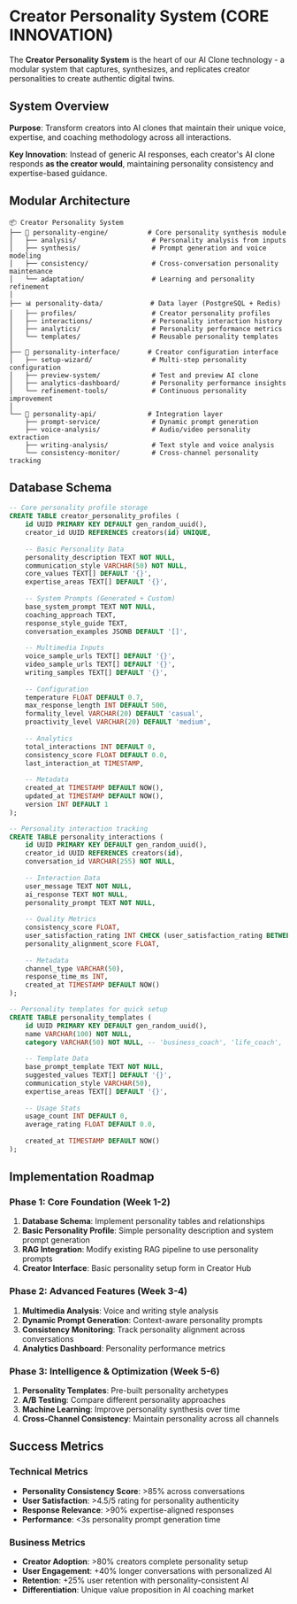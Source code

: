 # Creator Personality System (CORE INNOVATION)

The **Creator Personality System** is the heart of our AI Clone technology - a modular system that captures, synthesizes, and replicates creator personalities to create authentic digital twins.

## System Overview

**Purpose**: Transform creators into AI clones that maintain their unique voice, expertise, and coaching methodology across all interactions.

**Key Innovation**: Instead of generic AI responses, each creator's AI clone responds **as the creator would**, maintaining personality consistency and expertise-based guidance.

## Modular Architecture

```
📦 Creator Personality System
├── 🧠 personality-engine/          # Core personality synthesis module
│   ├── analysis/                   # Personality analysis from inputs
│   ├── synthesis/                  # Prompt generation and voice modeling  
│   ├── consistency/                # Cross-conversation personality maintenance
│   └── adaptation/                 # Learning and personality refinement
│
├── 📊 personality-data/            # Data layer (PostgreSQL + Redis)
│   ├── profiles/                   # Creator personality profiles
│   ├── interactions/               # Personality interaction history
│   ├── analytics/                  # Personality performance metrics
│   └── templates/                  # Reusable personality templates
│
├── 🎨 personality-interface/       # Creator configuration interface
│   ├── setup-wizard/               # Multi-step personality configuration
│   ├── preview-system/             # Test and preview AI clone
│   ├── analytics-dashboard/        # Personality performance insights
│   └── refinement-tools/           # Continuous personality improvement
│
└── 🔌 personality-api/             # Integration layer
    ├── prompt-service/             # Dynamic prompt generation
    ├── voice-analysis/             # Audio/video personality extraction  
    ├── writing-analysis/           # Text style and voice analysis
    └── consistency-monitor/        # Cross-channel personality tracking
```

## Database Schema

```sql
-- Core personality profile storage
CREATE TABLE creator_personality_profiles (
    id UUID PRIMARY KEY DEFAULT gen_random_uuid(),
    creator_id UUID REFERENCES creators(id) UNIQUE,
    
    -- Basic Personality Data
    personality_description TEXT NOT NULL,
    communication_style VARCHAR(50) NOT NULL,
    core_values TEXT[] DEFAULT '{}',
    expertise_areas TEXT[] DEFAULT '{}',
    
    -- System Prompts (Generated + Custom)
    base_system_prompt TEXT NOT NULL,
    coaching_approach TEXT,
    response_style_guide TEXT,
    conversation_examples JSONB DEFAULT '[]',
    
    -- Multimedia Inputs
    voice_sample_urls TEXT[] DEFAULT '{}',
    video_sample_urls TEXT[] DEFAULT '{}',
    writing_samples TEXT[] DEFAULT '{}',
    
    -- Configuration
    temperature FLOAT DEFAULT 0.7,
    max_response_length INT DEFAULT 500,
    formality_level VARCHAR(20) DEFAULT 'casual',
    proactivity_level VARCHAR(20) DEFAULT 'medium',
    
    -- Analytics
    total_interactions INT DEFAULT 0,
    consistency_score FLOAT DEFAULT 0.0,
    last_interaction_at TIMESTAMP,
    
    -- Metadata
    created_at TIMESTAMP DEFAULT NOW(),
    updated_at TIMESTAMP DEFAULT NOW(),
    version INT DEFAULT 1
);

-- Personality interaction tracking
CREATE TABLE personality_interactions (
    id UUID PRIMARY KEY DEFAULT gen_random_uuid(),
    creator_id UUID REFERENCES creators(id),
    conversation_id VARCHAR(255) NOT NULL,
    
    -- Interaction Data
    user_message TEXT NOT NULL,
    ai_response TEXT NOT NULL,
    personality_prompt TEXT NOT NULL,
    
    -- Quality Metrics
    consistency_score FLOAT,
    user_satisfaction_rating INT CHECK (user_satisfaction_rating BETWEEN 1 AND 5),
    personality_alignment_score FLOAT,
    
    -- Metadata
    channel_type VARCHAR(50),
    response_time_ms INT,
    created_at TIMESTAMP DEFAULT NOW()
);

-- Personality templates for quick setup
CREATE TABLE personality_templates (
    id UUID PRIMARY KEY DEFAULT gen_random_uuid(),
    name VARCHAR(100) NOT NULL,
    category VARCHAR(50) NOT NULL, -- 'business_coach', 'life_coach', 'mentor', etc.
    
    -- Template Data
    base_prompt_template TEXT NOT NULL,
    suggested_values TEXT[] DEFAULT '{}',
    communication_style VARCHAR(50),
    expertise_areas TEXT[] DEFAULT '{}',
    
    -- Usage Stats
    usage_count INT DEFAULT 0,
    average_rating FLOAT DEFAULT 0.0,
    
    created_at TIMESTAMP DEFAULT NOW()
);
```

## Implementation Roadmap

### Phase 1: Core Foundation (Week 1-2)
1. **Database Schema**: Implement personality tables and relationships
2. **Basic Personality Profile**: Simple personality description and system prompt generation
3. **RAG Integration**: Modify existing RAG pipeline to use personality prompts
4. **Creator Interface**: Basic personality setup form in Creator Hub

### Phase 2: Advanced Features (Week 3-4)
1. **Multimedia Analysis**: Voice and writing style analysis
2. **Dynamic Prompt Generation**: Context-aware personality prompts
3. **Consistency Monitoring**: Track personality alignment across conversations
4. **Analytics Dashboard**: Personality performance metrics

### Phase 3: Intelligence & Optimization (Week 5-6)
1. **Personality Templates**: Pre-built personality archetypes
2. **A/B Testing**: Compare different personality approaches
3. **Machine Learning**: Improve personality synthesis over time
4. **Cross-Channel Consistency**: Maintain personality across all channels

## Success Metrics

### Technical Metrics
- **Personality Consistency Score**: >85% across conversations
- **User Satisfaction**: >4.5/5 rating for personality authenticity
- **Response Relevance**: >90% expertise-aligned responses
- **Performance**: <3s personality prompt generation time

### Business Metrics
- **Creator Adoption**: >80% creators complete personality setup
- **User Engagement**: +40% longer conversations with personalized AI
- **Retention**: +25% user retention with personality-consistent AI
- **Differentiation**: Unique value proposition in AI coaching market